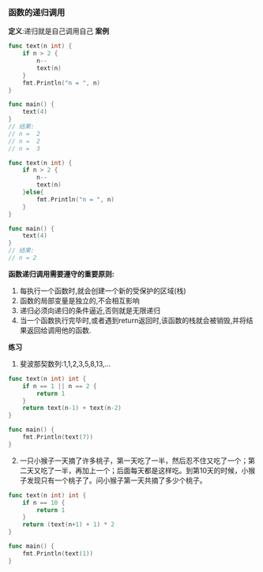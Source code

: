 ### 函数的递归调用
**定义**:递归就是自己调用自己
**案例**
```go
func text(n int) {
	if n > 2 {
		n--
		text(n)
	}
	fmt.Println("n = ", n)
}

func main() {
	text(4)
}
// 结果:
// n =  2
// n =  2
// n =  3
```
```go
func text(n int) {
	if n > 2 {
		n--
		text(n)
	}else{
		fmt.Println("n = ", n)
	}
}

func main() {
	text(4)
}
// 结果:
// n = 2
```
**函数递归调用需要遵守的重要原则:**
1. 每执行一个函数时,就会创建一个新的受保护的区域(栈)
2. 函数的局部变量是独立的,不会相互影响
3. 递归必须向递归的条件逼近,否则就是无限递归
4. 当一个函数执行完毕时,或者遇到return返回时,该函数的栈就会被销毁,并将结果返回给调用他的函数.

**练习**
1. 斐波那契数列:1,1,2,3,5,8,13,...
```go
func text(n int) int {
	if n == 1 || n == 2 {
		return 1
	}
	return text(n-1) + text(n-2)
}

func main() {
	fmt.Println(text(7))
}
```
2. 一只小猴子一天摘了许多桃子，第一天吃了一半，然后忍不住又吃了一个；第二天又吃了一半，再加上一个；后面每天都是这样吃。到第10天的时候，小猴子发现只有一个桃子了。问小猴子第一天共摘了多少个桃子。
```go
func text(n int) int {
	if n == 10 {
		return 1
	}
	return (text(n+1) + 1) * 2
}

func main() {
	fmt.Println(text(1))
}
```
